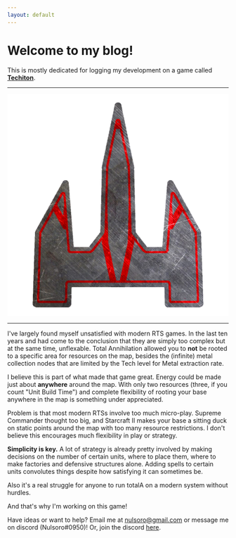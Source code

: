 ```yaml
---
layout: default
---
```


# Welcome to my blog! 

This is mostly dedicated for logging my development on a game called **[Techiton](https://techiton.net)**. 
* * *
![icon](assets/images/ticon_v5.png)
* * *
I've largely found myself unsatisfied with modern RTS games. In the last ten years and had come to the conclusion that they are simply too complex but at the same time, unflexable. Total Annihilation allowed you to **not** be rooted to a specific area for resources on the map, besides the (infinite) metal collection nodes that are limited by the Tech level for Metal extraction rate.

I believe this is part of what made that game great. Energy could be made just about **anywhere** around the map. With only two resources (three, if you count "Unit Build Time") and complete flexibility of rooting your base anywhere in the map is something under appreciated.

Problem is that most modern RTSs involve too much micro-play. Supreme Commander thought too big, and Starcraft II makes your base a sitting duck on static points around the map with too many resource restrictions. I don't believe this encourages much flexibility in play or strategy.

**Simplicity is key.** A lot of strategy is already pretty involved by making decisions on the number of certain units, where to place them, where to make factories and defensive structures alone. Adding spells to certain units convolutes things despite how satisfying it can sometimes be.

Also it's a real struggle for anyone to run totalA on a modern system without hurdles.

And that's why I'm working on this game! 

Have ideas or want to help? Email me at nulsoro@gmail.com or message me on discord (Nulsoro#0950)!
Or, join the discord [here](https://discord.gg/eQHx4Rv).